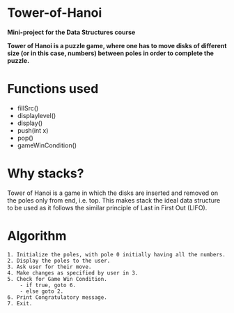 # Tower-of-Hanoi

**Mini-project for the Data Structures course**

**Tower of Hanoi is a puzzle game, where one has to move disks of different size (or in this case, numbers) between poles in order to complete the puzzle.**

# Functions used

- fillSrc() 
- displaylevel() 
- display() 
- push(int x) 
- pop() 
- gameWinCondition() 

# Why stacks?

Tower of Hanoi is a game in which the disks are inserted and removed on the poles only from end, i.e. top. This makes stack the ideal data structure to be used as it follows the similar principle of Last in First Out (LIFO). 

# Algorithm
```
1. Initialize the poles, with pole 0 initially having all the numbers.
2. Display the poles to the user.
3. Ask user for their move.
4. Make changes as specified by user in 3.
5. Check for Game Win Condition. 
    - if true, goto 6.
    - else goto 2.
6. Print Congratulatory message.
7. Exit.
```





